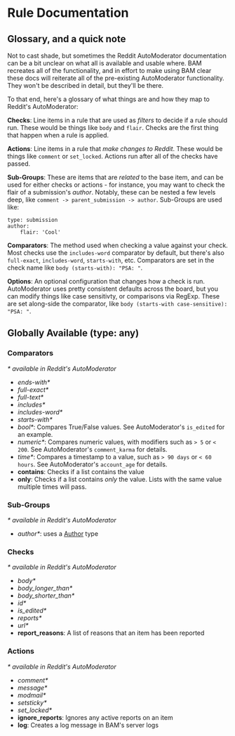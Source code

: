 # Rule Documentation
## Glossary, and a quick note

Not to cast shade, but sometimes the Reddit AutoModerator documentation can be a bit unclear on what all is available and usable where. BAM recreates all of the functionality, and in effort to make using BAM clear these docs will reiterate all of the pre-existing AutoModerator functionality. They won't be described in detail, but they'll be there.

To that end, here's a glossary of what things are and how they map to Reddit's AutoModerator:

**Checks**: Line items in a rule that are used as _filters_ to decide if a rule should run. These would be things like `body` and `flair`. Checks are the first thing that happen when a rule is applied.

**Actions**: Line items in a rule that _make changes to Reddit_. These would be things like `comment` or `set_locked`. Actions run after all of the checks have passed.

**Sub-Groups**: These are items that are _related_ to the base item, and can be used for either checks or actions - for instance, you may want to check the flair of a submission's _author_. Notably, these can be nested a few levels deep, like `comment -> parent_submission -> author`. Sub-Groups are used like:
```
type: submission
author:
    flair: 'Cool'
```

**Comparators**: The method used when checking a value against your check. Most checks use the `includes-word` comparator by default, but there's also `full-exact`, `includes-word`, `starts-with`, etc. Comparators are set in the check name like `body (starts-with): "PSA: "`.

**Options**: An optional configuration that changes how a check is run. AutoModerator uses pretty consistent defaults across the board, but you can modify things like case sensitivty, or comparisons via RegExp. These are set along-side the comparator, like `body (starts-with case-sensitive): "PSA: "`.

## Globally Available (type: any)
### Comparators
_* available in Reddit's AutoModerator_

- _ends-with*_
- _full-exact*_
- _full-text*_
- _includes*_
- _includes-word*_
- _starts-with*_
- _bool*_: Compares True/False values. See AutoModerator's `is_edited` for an example.
- _numeric*_: Compares numeric values, with modifiers such as `> 5` or `< 200`. See AutoModerator's `comment_karma` for details.
- _time*_: Compares a timestamp to a value, such as `> 90 days` or `< 60 hours`. See AutoModerator's `account_age` for details.
- **contains**: Checks if a list contains the value
- **only**: Checks if a list contains _only_ the value. Lists with the same value multiple times will pass.

### Sub-Groups
_* available in Reddit's AutoModerator_
- _author*_: uses a [Author](#author) type

### Checks
_* available in Reddit's AutoModerator_

- _body*_
- _body_longer_than*_
- _body_shorter_than*_
- _id*_
- _is_edited*_
- _reports*_
- _url*_
- **report_reasons**: A list of reasons that an item has been reported

### Actions
_* available in Reddit's AutoModerator_

- _comment*_
- _message*_
- _modmail*_
- _setsticky*_
- _set_locked*_
- **ignore_reports**: Ignores any active reports on an item
- **log**: Creates a log message in BAM's server logs
